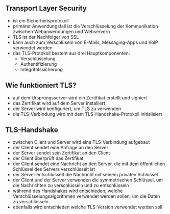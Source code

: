 ## Transport Layer Security
- ist ein Sicherheitsprotokoll
- primärer Anwendungsfall ist die Verschlüsselung der Kommunikation zwischen Webanwendungen und Webservern
- TLS ist der Nachfolger von SSL
- kann auch zum Verschlüseln von E-Mails, Messaging-Apps und VoIP verwendet werden
- das TLS-Protokoll besteht aus drei Hauptkomponenten:
    - Verschlüsselung
    - Authentifizierung
    - Integritätssicherung

## Wie funktioniert TLS?
- auf dem Ursprungsserver wird ein Zertifikat erstellt und signiert
- das Zertifikat wird auf dem Server installiert
- der Server wird konfiguriert, um TLS zu verwenden
- die TLS-Verbindung wird mit dem TLS-Handshake-Protokoll initialisiert

## TLS-Handshake
- zwischen Client und Server wird eine TLS-Verbindung aufgebaut
- der Client sendet eine Anfrage an den Server
- der Server sendet sein Zertifikat an den Client
- der Client überprüft das Zertifikat
- der Client sendet eine Nachricht an den Server, die mit dem öffentlichen Schlüssel des Servers verschlüsselt ist
- der Server entschlüsselt die Nachricht mit seinem privaten Schlüssel
- der Client und der Server verwenden die symmetrischen Schlüssel, um die Nachrichten zu verschlüsseln und zu entschlüsseln
- während des Handshakes wird entschieden, welche Verschlüsselungsalgorithmen verwendet werden sollen, um die Daten zu verschlüsseln
- ebenfalls wird entschieden welche TLS-Version verwendet werden soll
